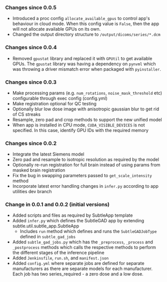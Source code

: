 ### Changes since 0.0.5
- Introduced a proc config `allocate_available_gpus` to control app's behaviour in cloud mode. When this config value is `False`, then the app will not allocate available GPUs on its own.
- Changed the output directory structure to `/output/dicoms/series/*.dcm`

### Changes since 0.0.4
- Removed `gpustat` library and replaced it with `GPUtil` to get available GPUs. The `gpustat`
library was having a dependency on `pynvml` which was throwing a driver mismatch error
when packaged with `pyinstaller`.

### Changes since 0.0.3
- Make processing params (e.g. `num_rotations`, `noise_mask_threshold` etc) configurable through
exec config (config.yml)
- Make registration optional for QC testing
- Optionally blur low dose image with anisotropic gaussian blur to get rid of CS streaks
- Resample, zero pad and crop methods to support the new unified model
- When app is installed in CPU mode, `CUDA_VISIBLE_DEVICES` is not specified. In this case,
identify GPU IDs with the required memory

### Changes since 0.0.2
- Integrate the latest Siemens model
- Zero pad and resample to isotropic resolution as required by the model
- Optionally re-run registration for full brain instead of using params from masked brain
registration
- Fix the bug in swapping parameters passed to `get_scale_intensity` method
- Incorporate latest error handling changes in `infer.py` according to app utilities dev branch

### Change in 0.0.1 and 0.0.2 (initial versions)

- Added scripts and files as required by SubtleApp template
- Added `infer.py` which defines the SubtleGAD app by extending subtle.util.subtle_app.SubtleApp
  - Includes `run` method which defines and runs the `SubtleGADJobType` defined in `subtle_gad_jobs`
- Added `subtle_gad_jobs.py` which has the `_preprocess`, `_process` and `_postprocess` methods which calls the respective methods to perform the different stages of the inference pipeline
- Added `Jenkinsfile`, `run.sh`, and `manifest.json`
- Added `config.yml` where separate jobs are defined for separate manufacturers as there are separate models for each manufacturer. Each job has two series_required - a zero dose and a low dose.
